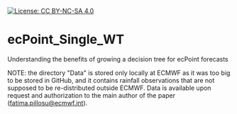 [![License: CC BY-NC-SA 4.0](https://img.shields.io/badge/License-CC%20BY--NC--SA%204.0-lightgrey.svg)](https://creativecommons.org/licenses/by-nc-sa/4.0/)

# ecPoint_Single_WT
Understanding the benefits of growing a decision tree for ecPoint forecasts

NOTE: the directory "Data" is stored only locally at ECMWF as it was too big to be stored in GitHub, and it contains rainfall observations that are not supposed to be re-distributed outside ECMWF.
Data is available upon request and authorization to the main author of the paper (fatima.pillosu@ecmwf.int).
